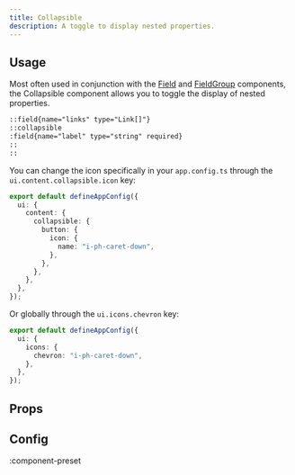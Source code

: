 ```yaml
---
title: Collapsible
description: A toggle to display nested properties.
---
```


## Usage

Most often used in conjunction with the [Field](/ui/prose/field) and [FieldGroup](/ui/prose/field-group) components, the Collapsible component allows you to toggle the display of nested properties.

```md
::field{name="links" type="Link[]"}
::collapsible
:field{name="label" type="string" required}
::
::
```

You can change the icon specifically in your `app.config.ts` through the `ui.content.collapsible.icon` key:

```ts
export default defineAppConfig({
  ui: {
    content: {
      collapsible: {
        button: {
          icon: {
            name: "i-ph-caret-down",
          },
        },
      },
    },
  },
});
```

Or globally through the `ui.icons.chevron` key:

```ts
export default defineAppConfig({
  ui: {
    icons: {
      chevron: "i-ph-caret-down",
    },
  },
});
```

<!-- ## Slots -->

<!-- component-slots -->

## Props

<!-- component-props -->

## Config

:component-preset
